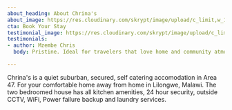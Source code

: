 ```yaml
---
about_heading: About Chrina's
about_image: https://res.cloudinary.com/skrypt/image/upload/c_limit,w_1240,dpr_auto,f_auto/v1584524133/chrinas/Lounge_esxk7q.jpg
cta: Book Your Stay
testimonial_image: https://res.cloudinary.com/skrypt/image/upload/c_limit,w_1240,dpr_auto,f_auto/v1584524158/chrinas/Bedr_xhvz5l.jpg
testimonials:
- author: Mzembe Chris
  body: Pristine. Ideal for travelers that love home and community atmosphere.

---
```

Chrina's is a quiet suburban, secured, self catering accomodation in Area 47. For your comfortable home away from home in Lilongwe, Malawi. The two bedroomed house has all kitchen amenities, 24 hour security, outside CCTV, WiFi, Power failure backup and laundry services.